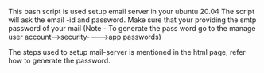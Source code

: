 This bash script is used setup email server in your ubuntu 20.04
The script will ask the email -id and password. Make sure that your providing the smtp password of your mail
(Note - To generate the pass word go to the manage user account-->security---->app passwords)

The steps used to setup mail-server is mentioned in the html page, refer how to generate the password.